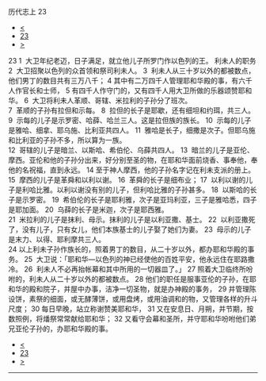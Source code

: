 ﻿





 历代志上 23




* [<](bible/1CH22.md)
* [23](bible/1CH.md)
* [>](bible/1CH24.md)



 
23 
1  大卫年纪老迈，日子满足，就立他儿子所罗门作以色列的王。 利未人的职务  
2  大卫招聚以色列的众首领和祭司利未人。 
3  利未人从三十岁以外的都被数点，他们男丁的数目共有三万八千； 
4 其中有二万四千人管理耶和华殿的事，有六千人作官长和士师， 
5 有四千人作守门的，又有四千人用大卫所做的乐器颂赞耶和华。 
6  大卫将利未人革顺、哥辖、米拉利的子孙分了班次。  
7  革顺的子孙有拉但和示每。 
8  拉但的长子是耶歇，还有细坦和约珥，共三人。 
9  示每的儿子是示罗密、哈薛、哈兰三人。这是拉但族的族长。 
10  示每的儿子是雅哈、细拿、耶乌施、比利亚共四人。 
11  雅哈是长子，细撒是次子。但耶乌施和比利亚的子孙不多，所以算为一族。  
12  哥辖的儿子是暗兰、以斯哈、希伯伦、乌薛共四人。 
13  暗兰的儿子是亚伦、摩西。亚伦和他的子孙分出来，好分别至圣的物，在耶和华面前烧香、事奉他，奉他的名祝福，直到永远。 
14 至于神人摩西，他的子孙名字记在利未支派的册上。 
15  摩西的儿子是革舜和以利以谢。 
16  革舜的长子是细布业； 
17  以利以谢的儿子是利哈比雅。以利以谢没有别的儿子，但利哈比雅的子孙甚多。 
18  以斯哈的长子是示罗密。 
19  希伯伦的长子是耶利雅，次子是亚玛利亚，三子是雅哈悉，四子是耶加面。 
20  乌薛的长子是米迦，次子是耶西雅。  
21  米拉利的儿子是抹利、母示。抹利的儿子是以利亚撒、基士。 
22  以利亚撒死了，没有儿子，只有女儿，他们本族基士的儿子娶了她们为妻。 
23  母示的儿子是末力、以得、耶利摩共三人。  
24 以上利未子孙作族长的，照着男丁的数目，从二十岁以外，都办耶和华殿的事务。 
25  大卫说：「耶和华—以色列的神已经使他的百姓平安，他永远住在耶路撒冷。 
26  利未人不必再抬帐幕和其中所用的一切器皿了。」 
27 照着大卫临终所吩咐的，利未人从二十岁以外的都被数点。 
28 他们的职任是服事亚伦的子孙，在耶和华的殿和院子，并屋中办事，洁净一切圣物，就是办神殿的事务， 
29 并管理陈设饼，素祭的细面，或无酵薄饼，或用盘烤，或用油调和的物，又管理各样的升斗尺度； 
30 每日早晚，站立称谢赞美耶和华， 
31 又在安息日、月朔，并节期，按数照例，将燔祭常常献给耶和华； 
32 又看守会幕和圣所，并守耶和华吩咐他们弟兄亚伦子孙的，办耶和华殿的事。 
* [<](bible/1CH22.md)
* [23](bible/1CH.md)
* [>](bible/1CH24.md)





---









